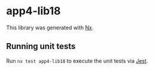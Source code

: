 # app4-lib18

This library was generated with [Nx](https://nx.dev).

## Running unit tests

Run `nx test app4-lib18` to execute the unit tests via [Jest](https://jestjs.io).
